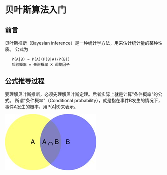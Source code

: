# 贝叶斯算法入门


## 前言
贝叶斯推断（Bayesian inference）是一种统计学方法，用来估计统计量的某种性质。
公式为
```
   P(A|B) = P(A)(P(B|A)/P(B)) 
   后验概率 = 先验概率 X 调整因子 
```
## 公式推导过程
要理解贝叶斯推断，必须先理解贝叶斯定理。后者实际上就是计算"条件概率"的公式。
所谓"条件概率"（Conditional probability），就是指在事件B发生的情况下，事件A发生的概率，用P(A|B)来表示。

![输入图片说明](https://github.com/qccr-twl2123/python-algorithm/blob/master/resources/bg2011082502.jpg "在这里输入图片标题")

